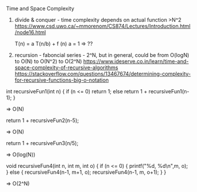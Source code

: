 Time and Space Complexity
1. divide & conquer - time complexity depends on actual function >N^2
    https://www.csd.uwo.ca/~mmorenom/CS874/Lectures/Introduction.html/node16.html

    T(n) = a T(n/b) + f (n)
    a = 1 => ??

2. recursion - faboncial series - 2^N, but in general, could be from O(logN) to O(N) to O(N^2) to O(2^N)
    https://www.ideserve.co.in/learn/time-and-space-complexity-of-recursive-algorithms
    https://stackoverflow.com/questions/13467674/determining-complexity-for-recursive-functions-big-o-notation

int recursiveFun1(int n)
{
    if (n <= 0)
        return 1;
    else
        return 1 + recursiveFun1(n-1);
}

=> O(N)

return 1 + recursiveFun2(n-5);

=> O(N)

return 1 + recursiveFun3(n/5);

=> O(log(N))

void recursiveFun4(int n, int m, int o)
{
    if (n <= 0)
    {
        printf("%d, %d\n",m, o);
    }
    else
    {
        recursiveFun4(n-1, m+1, o);
        recursiveFun4(n-1, m, o+1);
    }
}

=> O(2^N)




